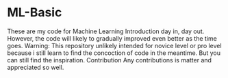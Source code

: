 # ML-Basic
These are my code for Machine Learning Introduction day in, day out. However, the code will likely to gradually improved even better as the time goes.
Warning: This repository unlikely intended for novice level or pro level because i still learn to find the concoction of code in the meantime. But you can still find the inspiration.
Contribution
Any contributions is matter and appreciated so well.
